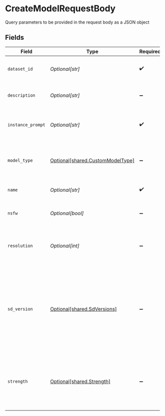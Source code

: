 # CreateModelRequestBody

Query parameters to be provided in the request body as a JSON object


## Fields

| Field                                                                                                                                      | Type                                                                                                                                       | Required                                                                                                                                   | Description                                                                                                                                |
| ------------------------------------------------------------------------------------------------------------------------------------------ | ------------------------------------------------------------------------------------------------------------------------------------------ | ------------------------------------------------------------------------------------------------------------------------------------------ | ------------------------------------------------------------------------------------------------------------------------------------------ |
| `dataset_id`                                                                                                                               | *Optional[str]*                                                                                                                            | :heavy_check_mark:                                                                                                                         | The ID of the dataset to train the model on.                                                                                               |
| `description`                                                                                                                              | *Optional[str]*                                                                                                                            | :heavy_minus_sign:                                                                                                                         | The description of the model.                                                                                                              |
| `instance_prompt`                                                                                                                          | *Optional[str]*                                                                                                                            | :heavy_check_mark:                                                                                                                         | The instance prompt to use during training.                                                                                                |
| `model_type`                                                                                                                               | [Optional[shared.CustomModelType]](undefined/models/shared/custommodeltype.md)                                                             | :heavy_minus_sign:                                                                                                                         | The category the most accurately reflects the model.                                                                                       |
| `name`                                                                                                                                     | *Optional[str]*                                                                                                                            | :heavy_check_mark:                                                                                                                         | The name of the model.                                                                                                                     |
| `nsfw`                                                                                                                                     | *Optional[bool]*                                                                                                                           | :heavy_minus_sign:                                                                                                                         | Whether or not the model is NSFW.                                                                                                          |
| `resolution`                                                                                                                               | *Optional[int]*                                                                                                                            | :heavy_minus_sign:                                                                                                                         | The resolution for training. Must be 512 or 768.                                                                                           |
| `sd_version`                                                                                                                               | [Optional[shared.SdVersions]](undefined/models/shared/sdversions.md)                                                                       | :heavy_minus_sign:                                                                                                                         | The base version of stable diffusion to use if not using a custom model. v1_5 is 1.5, v2 is 2.1, if not specified it will default to v1_5. |
| `strength`                                                                                                                                 | [Optional[shared.Strength]](undefined/models/shared/strength.md)                                                                           | :heavy_minus_sign:                                                                                                                         | When training using the PIXEL_ART model type, this influences the training strength.                                                       |
